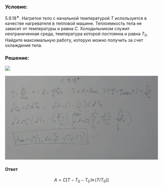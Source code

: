###  Условие:

$5.9.18^{∗}.$ Нагретое тело с начальной температурой $T$ используется в качестве нагревателя в тепловой машине. Теплоемкость тела не зависит от температуры и равна $C$. Холодильником служит неограниченная среда, температура которой постоянна и равна $T_0$. Найдите максимальную работу, которую можно получить за счет охлаждения тела.

###  Решение:

![](https://www.youtube.com/embed/mos9hKwoNJ0)

![|1480x808, 67%](../../img/5.9.18/01.png)

####  Ответ

$$
A = C[T − T_0 − T_0 \, \ln(T /T_0)]
$$